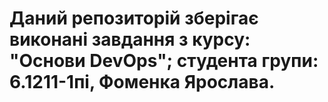 # Даний репозиторій зберігає виконані завдання з курсу: "Основи DevOps"; студента групи: 6.1211-1пі, Фоменка Ярослава.